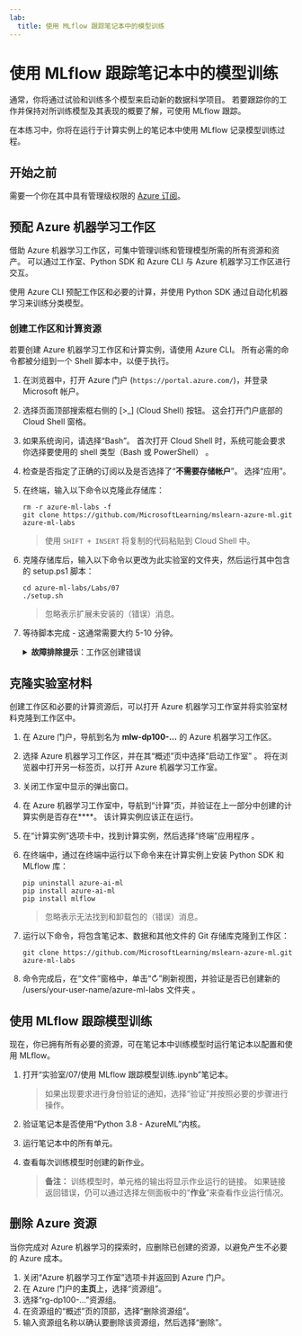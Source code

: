 ```yaml
---
lab:
  title: 使用 MLflow 跟踪笔记本中的模型训练
---
```


# 使用 MLflow 跟踪笔记本中的模型训练

通常，你将通过试验和训练多个模型来启动新的数据科学项目。 若要跟踪你的工作并保持对所训练模型及其表现的概要了解，可使用 MLflow 跟踪。

在本练习中，你将在运行于计算实例上的笔记本中使用 MLflow 记录模型训练过程。

## 开始之前

需要一个你在其中具有管理级权限的 [Azure 订阅](https://azure.microsoft.com/free)。

## 预配 Azure 机器学习工作区

借助 Azure 机器学习工作区，可集中管理训练和管理模型所需的所有资源和资产。 可以通过工作室、Python SDK 和 Azure CLI 与 Azure 机器学习工作区进行交互。

使用 Azure CLI 预配工作区和必要的计算，并使用 Python SDK 通过自动化机器学习来训练分类模型。

### 创建工作区和计算资源

若要创建 Azure 机器学习工作区和计算实例，请使用 Azure CLI。 所有必需的命令都被分组到一个 Shell 脚本中，以便于执行。
1. 在浏览器中，打开 Azure 门户 (`https://portal.azure.com/`)，并登录 Microsoft 帐户。
1. 选择页面顶部搜索框右侧的 \[>_] (Cloud Shell) 按钮。 这会打开门户底部的 Cloud Shell 窗格。
1. 如果系统询问，请选择“Bash”。 首次打开 Cloud Shell 时，系统可能会要求你选择要使用的 shell 类型（Bash 或 PowerShell） 。
1. 检查是否指定了正确的订阅以及是否选择了“**不需要存储帐户**”。 选择“应用”。
1. 在终端，输入以下命令以克隆此存储库：

    ```azurecli
    rm -r azure-ml-labs -f
    git clone https://github.com/MicrosoftLearning/mslearn-azure-ml.git azure-ml-labs
    ```

    > 使用 `SHIFT + INSERT` 将复制的代码粘贴到 Cloud Shell 中。 

1. 克隆存储库后，输入以下命令以更改为此实验室的文件夹，然后运行其中包含的 setup.ps1 脚本：

    ```azurecli
    cd azure-ml-labs/Labs/07
    ./setup.sh
    ```

    > 忽略表示扩展未安装的（错误）消息。

1. 等待脚本完成 - 这通常需要大约 5-10 分钟。

    <details>
    <summary><b>故障排除提示</b>：工作区创建错误</summary><br>
    <p>如果在通过 CLI 运行安装脚本时收到错误，则需要手动预配资源：</p>
    <ol>
        <li>在 Azure 门户的“主页”中，选择<b>+“创建资源”</b>。</li>
        <li>搜索<i>机器学习</i>，然后选择“<b>Azure 机器学习</b>”。 选择<b>创建</b>。</li>
        <li>使用以下设置创建新的“Azure 机器学习”资源： <ul>
                <li><b>订阅</b>：Azure 订阅</li>
                <li>资源组：rg-dp100-labs</li>
                <li><b>工作区名称</b>：mlw-dp100-labs</li>
                <li>区域：选择最靠近你的地理区域</li>
                <li>存储帐户：请记下要为工作区创建的默认新存储帐户</li>
                <li>密钥保管库：请记下要为工作区创建的默认新密钥保管库</li>
                <li>Application Insights：请记下要为工作区创建的默认新 Application Insights</li>
                <li>容器注册表：无（第一次将模型部署到容器时，将自动创建一个）</li>
            </ul>
        <li>选择<b>审查 + 创建</b>，等待创建工作区及其关联资源 - 这通常需要大约 5 分钟。</li>
        <li>选择“<b>转到资源</b>”，并在其“<b>概述</b>”页中选择“<b>启动工作室</b>”。 将在浏览器中打开另一标签页，以打开 Azure 机器学习工作室。</li>
        <li>关闭工作室中显示的弹出窗口。</li>
        <li>在 Azure 机器学习工作室中，导航到“<b>计算</b>”页，然后选择“<b>计算实例</b>”选项卡下的“<b>+新建</b>”。</li>
        <li>为计算实例指定唯一的名称，然后选择 <b>Standard_DS11_v2</b> 作为虚拟机大小。</li>
        <li>选择“查看 + 创建”，然后选择“创建” 。</li>
        <li>接下来，选择“<b>计算群集</b>”选项卡，然后选择“<b>+ 新建</b>”。</li>
        <li>选择与创建工作区的区域相同的区域，然后选择 <b>Standard_DS11_v2</b> 作为虚拟机大小。 选择“下一步”<b></b></li>
        <li>为群集指定唯一的名称，然后选择“<b>创建</b>”。</li>
    </ol>
    </details>

## 克隆实验室材料

创建工作区和必要的计算资源后，可以打开 Azure 机器学习工作室并将实验室材料克隆到工作区中。

1. 在 Azure 门户，导航到名为 **mlw-dp100-...** 的 Azure 机器学习工作区。
1. 选择 Azure 机器学习工作区，并在其“概述”页中选择“启动工作室” 。 将在浏览器中打开另一标签页，以打开 Azure 机器学习工作室。
1. 关闭工作室中显示的弹出窗口。
1. 在 Azure 机器学习工作室中，导航到“计算”页，并验证在上一部分中创建的计算实例是否存在****。 该计算实例应该正在运行。
1. 在“计算实例”选项卡中，找到计算实例，然后选择“终端”应用程序 。
1. 在终端中，通过在终端中运行以下命令来在计算实例上安装 Python SDK 和 MLflow 库：

    ```
    pip uninstall azure-ai-ml
    pip install azure-ai-ml
    pip install mlflow
    ```

    > 忽略表示无法找到和卸载包的（错误）消息。

1. 运行以下命令，将包含笔记本、数据和其他文件的 Git 存储库克隆到工作区：

    ```
    git clone https://github.com/MicrosoftLearning/mslearn-azure-ml.git azure-ml-labs
    ```

1. 命令完成后，在“文件”窗格中，单击“&#8635;”刷新视图，并验证是否已创建新的 /users/your-user-name/azure-ml-labs 文件夹  。

## 使用 MLflow 跟踪模型训练

现在，你已拥有所有必要的资源，可在笔记本中训练模型时运行笔记本以配置和使用 MLflow。

1. 打开“实验室/07/使用 MLflow 跟踪模型训练.ipynb”笔记本。

    > 如果出现要求进行身份验证的通知，选择“验证”并按照必要的步骤进行操作。

1. 验证笔记本是否使用“Python 3.8 - AzureML”内核。
1. 运行笔记本中的所有单元。
1. 查看每次训练模型时创建的新作业。

    > **备注：** 训练模型时，单元格的输出将显示作业运行的链接。 如果链接返回错误，仍可以通过选择左侧面板中的“**作业**”来查看作业运行情况。
    
## 删除 Azure 资源

当你完成对 Azure 机器学习的探索时，应删除已创建的资源，以避免产生不必要的 Azure 成本。

1. 关闭“Azure 机器学习工作室”选项卡并返回到 Azure 门户。
1. 在 Azure 门户的**主页**上，选择“资源组”。
1. 选择“rg-dp100-...”资源组。
1. 在资源组的“概述”页的顶部，选择“删除资源组”。
1. 输入资源组名称以确认要删除该资源组，然后选择“删除”。
